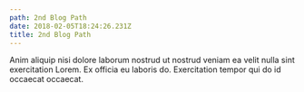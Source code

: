 ```yaml
---
path: 2nd Blog Path
date: 2018-02-05T18:24:26.231Z
title: 2nd Blog Path
---
```


Anim aliquip nisi dolore laborum nostrud ut nostrud veniam ea velit nulla sint exercitation Lorem. Ex officia eu laboris do. Exercitation tempor qui do id occaecat occaecat.
